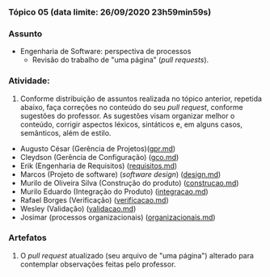 ### Tópico 05  (data limite: **26/09/2020 23h59min59s**)

### Assunto

- Engenharia de Software: perspectiva de processos
  - Revisão do trabalho de "uma página" (_pull requests_).

### Atividade:

1. Conforme distribuição de assuntos realizada no tópico anterior, repetida abaixo, faça correções no conteúdo do seu _pull request_, conforme sugestões do professor. As sugestões
visam organizar melhor o conteúdo, corrigir aspectos léxicos, sintáticos e, em alguns casos, semânticos, além de estilo. 

- Augusto César (Gerência de Projetos)([gpr.md](../onepage/gpr.md))
- Cleydson (Gerência de Configuração) ([gco.md](../onepage/gco.md))
- Erik (Engenharia de Requisitos) ([requisitos.md](../onepage/requisitos.md))
- Marcos (Projeto de software) (_software design_) ([design.md](../onepage/design.md))
- Murilo de Oliveira Silva (Construção do produto) ([construcao.md](../onepage/construcao.md))
- Murilo Eduardo (Integração do Produto) ([integracao.md](../onepage/integracao.md))
- Rafael Borges (Verificação) ([verificacao.md](../onepage/verificacao.md))
- Wesley (Validação) ([validacao.md](../onepage/validacao.md))
- Josimar (processos organizacionais) ([organizacionais.md](../onepage/organizacionais.md))

### Artefatos

1. O _pull request_ atualizado (seu arquivo de "uma página") alterado para contemplar observações feitas pelo professor.
